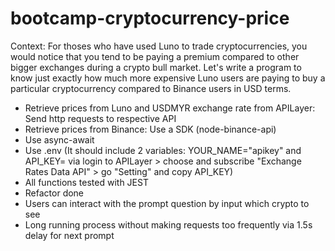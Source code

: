 # bootcamp-cryptocurrency-price
Context: For thoses who have used Luno to trade cryptocurrencies, you would notice that you tend to be paying a premium compared to other bigger exchanges during a crypto bull market. Let's write a program to know just exactly how much more expensive Luno users are paying to buy a particular cryptocurrency compared to Binance users in USD terms.

- Retrieve prices from Luno and USDMYR exchange rate from APILayer: Send http requests to respective API
- Retrieve prices from Binance: Use a SDK (node-binance-api)
- Use async-await
- Use .env (It should include 2 variables: YOUR_NAME="apikey" and API_KEY= <Get Your Own key> via login to APILayer > choose and subscribe "Exchange Rates Data API" > go "Setting" and copy API_KEY)
- All functions tested with JEST
- Refactor done
- Users can interact with the prompt question by input which crypto to see
- Long running process without making requests too frequently via 1.5s delay for next prompt


